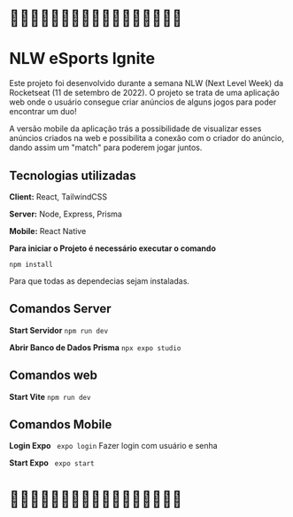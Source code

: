 # 🚀🚀🚀🚀🚀🚀🚀🚀🚀🚀🚀🚀🚀🚀🚀🚀🚀
# NLW eSports Ignite

Este projeto foi desenvolvido durante a semana NLW (Next Level Week) da Rocketseat (11 de setembro de 2022). O projeto se trata de uma aplicação web onde o usuário consegue criar anúncios de alguns jogos para poder encontrar um duo!

A versão mobile da aplicação trás a possibilidade de visualizar esses anúncios criados na web e possibilita a conexão com o criador do anúncio, dando assim um "match" para poderem jogar juntos.

## Tecnologias utilizadas

**Client:** React, TailwindCSS

**Server:** Node, Express, Prisma

**Mobile:** React Native


**Para iniciar o Projeto é necessário executar o comando**

```npm install```

Para que todas as dependecias sejam instaladas.

## Comandos Server

**Start Servidor**
```npm run dev``` 

**Abrir Banco de Dados Prisma**
```npx expo studio```


## Comandos web

**Start Vite**
``` npm run dev ```

## Comandos Mobile

**Login Expo**
``` expo login```
Fazer login com usuário e senha

**Start Expo**
``` expo start```
# 🚀🚀🚀🚀🚀🚀🚀🚀🚀🚀🚀🚀🚀🚀🚀🚀🚀
